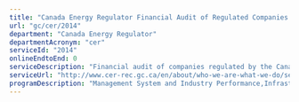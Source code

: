 ```yaml
---
title: "Canada Energy Regulator Financial Audit of Regulated Companies."
url: "gc/cer/2014"
department: "Canada Energy Regulator"
departmentAcronym: "cer"
serviceId: "2014"
onlineEndtoEnd: 0
serviceDescription: "Financial audit of companies regulated by the Canada Energy Regulator."
serviceUrl: "http://www.cer-rec.gc.ca/en/about/who-we-are-what-we-do/service-standards/index.html"
programDescription: "Management System and Industry Performance,Infrastructure, Tolls and Export Applications"
---
```

